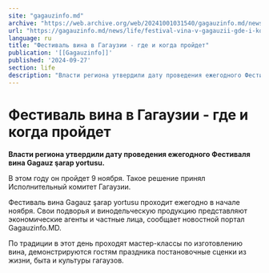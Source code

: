 ```yaml
---
site: "gagauzinfo.md"
archive: "https://web.archive.org/web/20241001031540/gagauzinfo.md/news/life/festival-vina-v-gagauzii-gde-i-kogda-proidet"
url: "https://gagauzinfo.md/news/life/festival-vina-v-gagauzii-gde-i-kogda-proidet"
language: ru
title: "Фестиваль вина в Гагаузии - где и когда пройдет"
publication: '[[Gagauzinfo]]'
published: '2024-09-27'
section: life
description: "Власти региона утвердили дату проведения ежегодного Фестиваля вина Gagauz şarap yortusu."
---
```


# Фестиваль вина в Гагаузии - где и когда пройдет

**Власти региона утвердили дату проведения ежегодного Фестиваля вина Gagauz şarap yortusu.**

В этом году он пройдет 9 ноября. Такое решение принял Исполнительный комитет Гагаузии.

Фестиваль вина Gagauz şarap yortusu проходит ежегодно в начале ноября. Свои подворья и винодельческую продукцию представляют экономические агенты и частные лица, сообщает новостной портал Gagauzinfo.MD.

По традиции в этот день проходят мастер-классы по изготовлению вина, демонстрируются гостям праздника постановочные сценки из жизни, быта и культуры гагаузов.